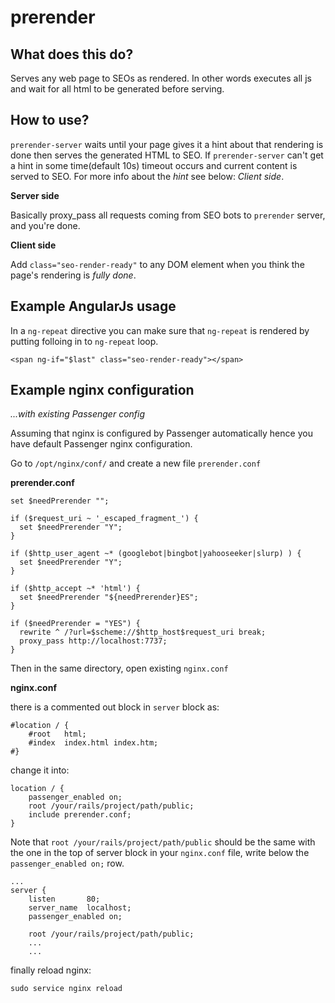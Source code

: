 prerender
=========

What does this do?
------------------

Serves any web page to SEOs as rendered. In other words executes all js and wait for all html to be generated before serving.

How to use?
-----------

`prerender-server` waits until your page gives it a hint about that rendering is done then serves the generated HTML to SEO. If `prerender-server` can't get a hint in some time(default 10s) timeout occurs and current content is served to SEO. For more info about the *hint* see below: *Client side*. 

**Server side**

Basically proxy_pass all requests coming from SEO bots to `prerender` server, and you're done.

**Client side**

Add `class="seo-render-ready"` to any DOM element when you think the page's rendering is *fully done*.

Example AngularJs usage
-----------------------

In a `ng-repeat` directive you can make sure that `ng-repeat` is rendered by putting folloing in to `ng-repeat` loop.

```
<span ng-if="$last" class="seo-render-ready"></span>
```

Example nginx configuration
---------------------------

*...with existing Passenger config*

Assuming that nginx is configured by Passenger automatically hence you have default Passenger nginx configuration.

Go to `/opt/nginx/conf/` and create a new file `prerender.conf`

**prerender.conf**

```
set $needPrerender "";

if ($request_uri ~ '_escaped_fragment_') {
  set $needPrerender "Y";
}

if ($http_user_agent ~* (googlebot|bingbot|yahooseeker|slurp) ) {
  set $needPrerender "Y";
}

if ($http_accept ~* 'html') {
  set $needPrerender "${needPrerender}ES";
}

if ($needPrerender = "YES") {
  rewrite ^ /?url=$scheme://$http_host$request_uri break;
  proxy_pass http://localhost:7737;
}
```

Then in the same directory, open existing `nginx.conf`

**nginx.conf**

there is a commented out block in `server` block as:

```
#location / {
    #root   html;
    #index  index.html index.htm;
#}
```

change it into:

```
location / {
    passenger_enabled on;
    root /your/rails/project/path/public;
    include prerender.conf;
}
``` 

Note that `root /your/rails/project/path/public` should be the same with the one in the top of server block in your `nginx.conf` file, write below the `passenger_enabled on;` row.

```
...
server {
    listen       80;
    server_name  localhost;
    passenger_enabled on;

    root /your/rails/project/path/public;
    ...
    ...
```

finally reload nginx:

```
sudo service nginx reload
```
